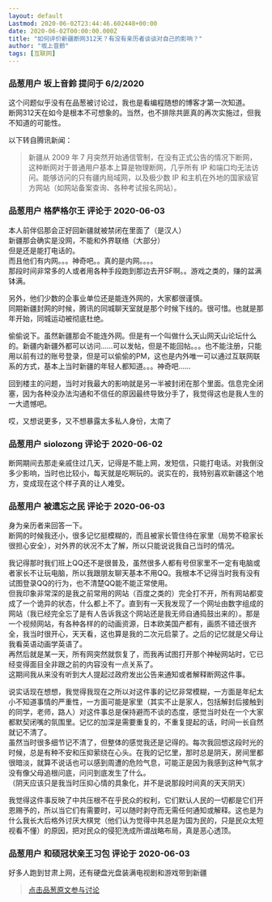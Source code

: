 ```yaml
---
layout: default
Lastmod: 2020-06-02T23:44:46.602448+00:00
date: 2020-06-02T00:00:00.000Z
title: "如何评价新疆断网312天？有没有亲历者谈谈对自己的影响？"
author: "坂上音鈴"
tags: [互联网]
---
```



### 品葱用户 **坂上音鈴** 提问于 6/2/2020
    
这个问题似乎没有在品葱被讨论过，我也是看编程随想的博客才第一次知道。  
断网312天在如今是根本不可想象的。当然，也不排除共匪真的再次实施过，但我不知道的可能性。  
  
以下转自腾讯新闻：  
  

> 新疆从 2009 年 7 月突然开始通信管制，在没有正式公告的情况下断网，这种断网对于普通用户基本上算是物理断网，几乎所有 IP 和端口均无法访问。能够访问的只有疆内局域网，以及极少数 IP 和主机在外地的国家级官方网站（如网站备案查询、各种考试报名网站）。
    
                

### 品葱用户 **格萨格尔王** 评论于 2020-06-03
        
本人前伴侣那会正好回新疆就被禁闭在里面了（是汉人）  
新疆那会确实是没网，不能和外界联络（大部分）  
但是还是能打电话的。  
而且他们有内网。。。神奇吧。。真的是内网。。。。  
那段时间非常多的人或者用各种手段跑到那边去开SF啊。。游戏之类的，赚的盆满钵满。  
  
另外，他们少数的企事业单位还是能连外网的，大家都很谨慎。  
同期新疆封网的时候，腾讯的同城聊天室就是那个时候下线的。很可惜。也就是那年开始，同城运动被彻底杜绝。  
  
偷偷说下。虽然新疆那会不能连外网。但是有一个叫做什么天山网天山论坛什么的。新疆内新疆外都可以访问……可以发帖，但是不能回帖。。。也不能注册，只能用以前有过的账号登录，但是可以偷偷的PM，这也是内外唯一可以通过互联网联系的方式，基本上当时新疆的年轻人都知道。。。神奇吧……  
  
回到楼主的问题，当时对我最大的影响就是另一半被封闭在那个里面。信息完全闭塞，因为各种没办法沟通和不信任的原因最终导致分手了，我觉得这也是我人生的一大遗憾吧。  
  
哎，又想说更多，又不想暴露太多私人身份，太南了
        
                

### 品葱用户 **siolozong** 评论于 2020-06-02
        
断网期间去那走亲戚住过几天，记得是不能上网，发短信，只能打电话。对我倒没多少影响，当时也比较小，每天就是吃啊玩的。说实在的，我特别喜欢新疆这个地方，变成现在这个样子真的让人难受。
        
                

### 品葱用户 **被遗忘之民** 评论于 2020-06-03
        
身为亲历者来回答一下。  
断网的时候我还小，很多记忆挺模糊的，而且被家长管住待在家里（局势不稳家长很担心安全），对外界的状况不太了解，所以只能说说我自己当时的情况。  
  
我记得那时我们班上QQ还不是很普及，虽然很多人都有号但家里不一定有电脑或者家长不让玩电脑，所以我跟朋友聊天基本不用QQ。我根本不记得当时我有没有试图登录QQ的行为，也不清楚QQ能不能正常使用。  
但我印象非常深的是我之前常用的网站（百度之类的）完全打不开，所有网站都变成了一个诡异的状态，什么都上不了。直到有一天我发现了一个网址由数字组成的网站（我已经完全忘了是有人告诉我这个网站还是我无师自通捣鼓出来的）。那是一个视频网站，有各种各样的的动画资源，日本欧美国产都有，画质不错还很齐全，我当时很开心，天天看，这也算是我的二次元启蒙了。之后的记忆就是父母让我看英语动画学英语了。  
再然后就是某一天，所有网突然就恢复了，而我再试图打开那个神秘网站时，它已经变得面目全非跟之前的内容没有一点关系了。  
这期间我从来没有听到大人提起过政府发出公告来通知或者解释断网这件事。  
  
说实话现在想想，我觉得我现在之所以对这件事的记忆非常模糊，一方面是年纪太小不知道事情的严重性，一方面可能是家里（其实不止是家人，包括解封后接触到的同学，老师，路人）对这件事总是保持避而不谈的态度，感觉当时处在一个大家都默契闭嘴的氛围里。记忆的加深是需要重复的，不重复提起的话，时间一长自然就记不清了。  
虽然当时很多细节记不清了，但整体的感觉我还是记得的。每次我回想这段时光的时候，总是有种不安和压抑萦绕在心头。在我的记忆里，那时总是阴天，房间里都很暗淡，就算不说话也可以感到周遭的危险气息，可能正是因为我感到这种气氛才没有像父母追根问底，问问到底发生了什么。  
（阴天应该只是我当时压抑心情的具象化，并不是说那段时间真的天天阴天）  
  
我觉得这件事反映了中共压根不在乎民众的权利，它们默认人民的一切都是它们开恩赐予的，所以当它们有需要时，可以随时剥夺而无需任何通知或解释。这也是为什么我长大后格外讨厌大棋党（他们认为觉得中共总是为国为民的，只是民众太短视看不懂）的原因，把对民众的侵犯洗成所谓战略布局，真是恶心透顶。
        
                

### 品葱用户 **和硕冠状亲王习包** 评论于 2020-06-03
        
好多人跑到甘肃上网，还有硬盘光盘装满电视剧和游戏带到新疆
        
                





> [点击品葱原文参与讨论](https://pincong.rocks/question/26633)


